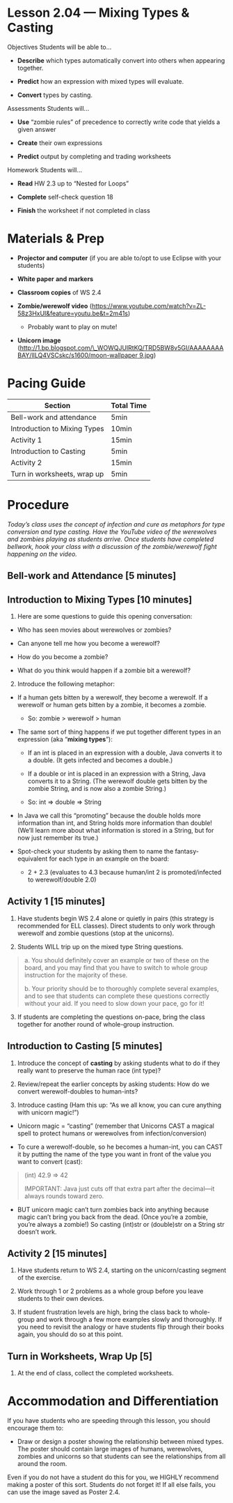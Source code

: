 Lesson 2.04 — Mixing Types & Casting
====================================================================================================

Objectives Students will be able to…

-   **Describe** which types automatically convert into others when appearing together.

-   **Predict** how an expression with mixed types will evaluate.

-   **Convert** types by casting.

Assessments Students will...

-   **Use** “zombie rules” of precedence to correctly write code that yields a given answer

-   **Create** their own expressions

-   **Predict** output by completing and trading worksheets

Homework Students will...

-   **Read** HW 2.3 up to “Nested for Loops”

-   **Complete** self-check question 18

-   **Finish** the worksheet if not completed in class

Materials & Prep
================

-   **Projector and computer** (if you are able to/opt to use Eclipse with your students)

-   **White paper** **and** **markers**

-   **Classroom copies** of WS 2.4

-   **Zombie/werewolf video** (<https://www.youtube.com/watch?v=ZL-58z3HxUI&feature=youtu.be&t=2m41s>)

    -   Probably want to play on mute!

-   **Unicorn image** ([http://1.bp.blogspot.com/\_WOWQJUlRtKQ/TRD5BW8v5GI/AAAAAAAABAY/llLQ4VSCskc/s1600/moon-wallpaper 9.jpg](http://1.bp.blogspot.com/_WOWQJUlRtKQ/TRD5BW8v5GI/AAAAAAAABAY/llLQ4VSCskc/s1600/moon-wallpaper%209.jpg))

Pacing Guide
============

| Section                      | Total Time |
|------------------------------|------------|
| Bell-work and attendance     | 5min       |
| Introduction to Mixing Types | 10min      |
| Activity 1                   | 15min      |
| Introduction to Casting      | 5min       |
| Activity 2                   | 15min      |
| Turn in worksheets, wrap up  | 5min       |

Procedure
=========

*Today’s class uses the concept of infection and cure as metaphors for type conversion and type casting. Have the YouTube video of the werewolves and zombies playing as students arrive. Once students have completed bellwork, hook your class with a discussion of the zombie/werewolf fight happening on the video.*

Bell-work and Attendance \[5 minutes\]
--------------------------------------

Introduction to Mixing Types \[10 minutes\]
-------------------------------------------

1. Here are some questions to guide this opening conversation:

-   Who has seen movies about werewolves or zombies?

-   Can anyone tell me how you become a werewolf?

-   How do you become a zombie?

-   What do you think would happen if a zombie bit a werewolf?

2. Introduce the following metaphor:

-   If a human gets bitten by a werewolf, they become a werewolf. If a werewolf or human gets bitten by a zombie, it becomes a zombie.

    -   So: zombie &gt; werewolf &gt; human

-   The same sort of thing happens if we put together different types in an expression (aka “**mixing types**”):

    -   If an int is placed in an expression with a double, Java converts it to a double. (It gets infected and becomes a double.)

    -   If a double or int is placed in an expression with a String, Java converts it to a String. (The werewolf double gets bitten by the zombie String, and is now also a zombie String.)

    -   So: int =&gt; double =&gt; String

-   In Java we call this “promoting” because the double holds more information than int, and String holds more information than double! (We’ll learn more about what information is stored in a String, but for now just remember its true.)

-   Spot-check your students by asking them to name the fantasy-equivalent for each type in an example on the board:

    -   2 + 2.3 (evaluates to 4.3 because human/int 2 is promoted/infected to werewolf/double 2.0)

Activity 1 \[15 minutes\]
-------------------------

1. Have students begin WS 2.4 alone or quietly in pairs (this strategy is recommended for ELL classes). Direct students to only work through werewolf and zombie questions (stop at the unicorns).

2. Students WILL trip up on the mixed type String questions.

> a. You should definitely cover an example or two of these on the board, and you may find that you have to switch to whole group instruction for the majority of these.
>
> b. Your priority should be to thoroughly complete several examples, and to see that students can complete these questions correctly without your aid. If you need to slow down your pace, go for it!

3. If students are completing the questions on-pace, bring the class together for another round of whole-group instruction.

Introduction to Casting \[5 minutes\]
-------------------------------------

1. Introduce the concept of **casting** by asking students what to do if they really want to preserve the human race (int type)?

2. Review/repeat the earlier concepts by asking students: How do we convert werewolf-doubles to human-ints?

3. Introduce casting (Ham this up: “As we all know, you can cure anything with unicorn magic!”)

-   Unicorn magic = “casting” (remember that Unicorns CAST a magical spell to protect humans or werewolves from infection/conversion)

-   To cure a werewolf-double, so he becomes a human-int, you can CAST it by putting the name of the type you want in front of the value you want to convert (cast):

> (int) 42.9 =&gt; 42
>
> IMPORTANT: Java just cuts off that extra part after the decimal—it always rounds toward zero.

-   BUT unicorn magic can’t turn zombies back into anything because magic can’t bring you back from the dead. (Once you’re a zombie, you’re always a zombie!) So casting (int)str or (double)str on a String str doesn’t work.

Activity 2 \[15 minutes\]
-------------------------

1. Have students return to WS 2.4, starting on the unicorn/casting segment of the exercise.

2. Work through 1 or 2 problems as a whole group before you leave students to their own devices.

3. If student frustration levels are high, bring the class back to whole-group and work through a few more examples slowly and thoroughly. If you need to revisit the analogy or have students flip through their books again, you should do so at this point.

Turn in Worksheets, Wrap Up \[5\]
---------------------------------

1. At the end of class, collect the completed worksheets.

Accommodation and Differentiation
=================================

If you have students who are speeding through this lesson, you should encourage them to:

-   Draw or design a poster showing the relationship between mixed types. The poster should contain large images of humans, werewolves, zombies and unicorns so that students can see the relationships from all around the room.

Even if you do not have a student do this for you, we HIGHLY recommend making a poster of this sort. Students do not forget it! If all else fails, you can use the image saved as Poster 2.4.
